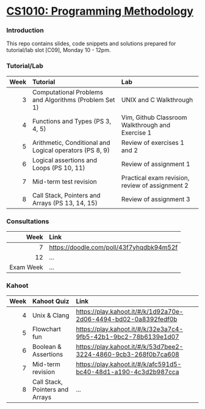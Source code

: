 # [CS1010: Programming Methodology](https://nus-cs1010.github.io/1819-s1/)

### Introduction
This repo contains slides, code snippets and solutions prepared for tutorial/lab slot [C09], Monday 10 - 12pm.

### Tutorial/Lab
| Week | Tutorial | Lab |
| ---: | :--- | :--- |
| 3 | Computational Problems and Algorithms (Problem Set 1) | UNIX and C Walkthrough |
| 4 | Functions and Types (PS 3, 4, 5) | Vim, Github Classroom Walkthrough and Exercise 1 |
| 5 | Arithmetic, Conditional and Logical operators (PS 8, 9) | Review of exercises 1 and 2 | 
| 6 | Logical assertions and Loops (PS 10, 11) | Review of assignment 1 |
| 7 | Mid-term test revision | Practical exam revision, review of assignment 2 | 
| 8 | Call Stack, Pointers and Arrays (PS 13, 14, 15) | Review of assignment 3 |

### Consultations
| Week | Link |
| ---: | :--- |
| 7 | https://doodle.com/poll/43f7yhqdbk94m52f |
| 12 | ... |
| Exam Week | ... |

### Kahoot
| Week | Kahoot Quiz | Link |
| ---: | :--- | :--- |
| 4 | Unix & Clang | https://play.kahoot.it/#/k/1d92a70e-2d06-4494-bd02-0a8392fedf0b |
| 5 | Flowchart fun | https://play.kahoot.it/#/k/32e3a7c4-9fb5-42b1-9bc2-78b6139e1d07 |
| 6 | Boolean & Assertions | https://play.kahoot.it/#/k/53d7bee2-3224-4860-9cb3-268f0b7ca608 |
| 7 | Mid-term revision | https://play.kahoot.it/#/k/afc591d5-bc40-48d1-a190-4c3d2b987cca |
| 8 | Call Stack, Pointers and Arrays | ... |

